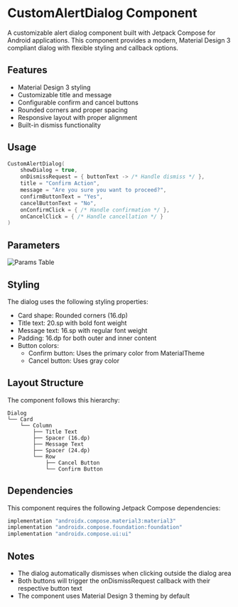 # CustomAlertDialog Component

A customizable alert dialog component built with Jetpack Compose for Android applications. This component provides a modern, Material Design 3 compliant dialog with flexible styling and callback options.

## Features

- Material Design 3 styling
- Customizable title and message
- Configurable confirm and cancel buttons
- Rounded corners and proper spacing
- Responsive layout with proper alignment
- Built-in dismiss functionality

## Usage

```kotlin
CustomAlertDialog(
    showDialog = true,
    onDismissRequest = { buttonText -> /* Handle dismiss */ },
    title = "Confirm Action",
    message = "Are you sure you want to proceed?",
    confirmButtonText = "Yes",
    cancelButtonText = "No",
    onConfirmClick = { /* Handle confirmation */ },
    onCancelClick = { /* Handle cancellation */ }
)
```

## Parameters

![Params Table]([http://url/to/img.png](https://github.com/vsc9729/customalertexample/blob/main/images/table.png))

## Styling

The dialog uses the following styling properties:
- Card shape: Rounded corners (16.dp)
- Title text: 20.sp with bold font weight
- Message text: 16.sp with regular font weight
- Padding: 16.dp for both outer and inner content
- Button colors:
  - Confirm button: Uses the primary color from MaterialTheme
  - Cancel button: Uses gray color

## Layout Structure

The component follows this hierarchy:
```
Dialog
└── Card
    └── Column
        ├── Title Text
        ├── Spacer (16.dp)
        ├── Message Text
        ├── Spacer (24.dp)
        └── Row
            ├── Cancel Button
            └── Confirm Button
```

## Dependencies

This component requires the following Jetpack Compose dependencies:
```gradle
implementation "androidx.compose.material3:material3"
implementation "androidx.compose.foundation:foundation"
implementation "androidx.compose.ui:ui"
```

## Notes

- The dialog automatically dismisses when clicking outside the dialog area
- Both buttons will trigger the onDismissRequest callback with their respective button text
- The component uses Material Design 3 theming by default
